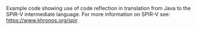 Example code showing use of code reflection in translation from Java to 
the SPIR-V intermediate language.  For more information on SPIR-V see:
https://www.khronos.org/spir.